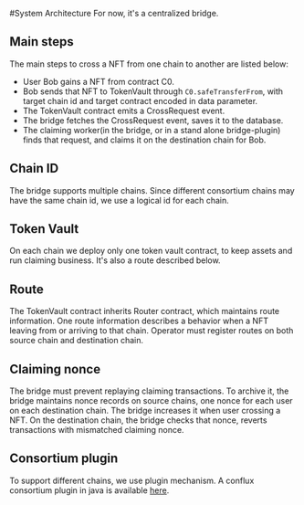 #System Architecture
For now, it's a centralized bridge. 

## Main steps
The main steps to cross a NFT from one chain to another are listed below:

- User Bob gains a NFT from contract C0.
- Bob sends that NFT to TokenVault through `C0.safeTransferFrom`, with target chain id and target contract encoded in data parameter.
- The TokenVault contract emits a CrossRequest event.
- The bridge fetches the CrossRequest event, saves it to the database.
- The claiming worker(in the bridge, or in a stand alone bridge-plugin) finds that request, and claims it on the destination chain for Bob.

## Chain ID
The bridge supports multiple chains. Since different consortium chains may have the same chain id, we use a
logical id for each chain.

## Token Vault
On each chain we deploy only one token vault contract, to keep assets and run claiming business. It's also a route described below.

## Route
The TokenVault contract inherits Router contract, which maintains route information. One route information describes 
a behavior when a NFT leaving from or arriving to that chain. Operator must register routes on both source chain and destination chain.

## Claiming nonce
The bridge must prevent replaying claiming transactions. To archive it,
the bridge maintains nonce records on source chains, one nonce for each user on each destination chain.
The bridge increases it when user crossing a NFT.
On the destination chain, the bridge checks that nonce, reverts transactions with mismatched claiming nonce.


## Consortium plugin
To support different chains, we use plugin mechanism. A conflux consortium plugin in java is available [here](https://github.com/tree-graph/bridge-plugin-treegraph/tree/fetch-event).